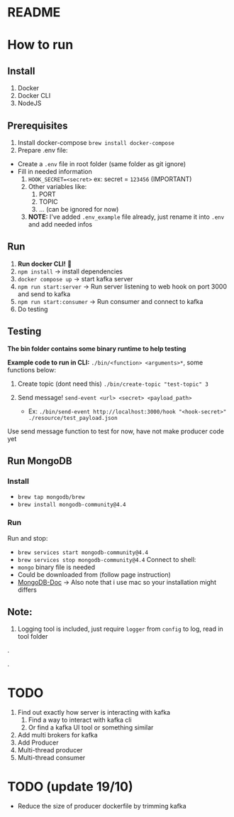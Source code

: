 # README

# How to run

## Install
1. Docker
2. Docker CLI
3. NodeJS

## Prerequisites
1. Install docker-compose `brew install docker-compose`
2. Prepare .env file:
  - Create a `.env` file in root folder (same folder as git ignore)
  - Fill in needed information
    1. `HOOK_SECRET=<secret>` ex: secret = `123456` (IMPORTANT)
    2. Other variables like:
       1. PORT
       2. TOPIC
       3. ... (can be ignored for now)
    3. **NOTE:** I've added `.env_example` file already, just rename it into `.env` and add needed infos

## Run
1. **Run docker CLI!** 🥇
2. `npm install` -> install dependencies
3. `docker compose up` -> start kafka server
4. `npm run start:server` -> Run server listening to web hook on port 3000 and send to kafka
5. `npm run start:consumer` -> Run consumer and connect to kafka
6. Do testing

## Testing
**The bin folder contains some binary runtime to help testing**

**Example code to run in CLI:** `./bin/<function> <arguments>*`, some functions below:
1. Create topic (dont need this) `./bin/create-topic "test-topic" 3`
2. Send message! `send-event <url> <secret> <payload_path>` 
     
     - Ex: `./bin/send-event http://localhost:3000/hook "<hook-secret>" ./resource/test_payload.json`

Use send message function to test for now, have not make producer code yet

## Run MongoDB
### Install
- `brew tap mongodb/brew`
- `brew install mongodb-community@4.4`
### Run
Run and stop:
- `brew services start mongodb-community@4.4`
- `brew services stop mongodb-community@4.4`
Connect to shell:
- `mongo` binary file is needed
- Could be downloaded from (follow page instruction)
- [MongoDB-Doc](https://docs.mongodb.com/v4.4/reference/program/mongo/#mongodb-binary-bin.mongo)
-> Also note that i use mac so your installation might differs
## Note:

1. Logging tool is included, just require `logger` from `config` to log, read in tool folder


.

.

# TODO
1. Find out exactly how server is interacting with kafka
   1. Find a way to interact with kafka cli
   2. Or find a kafka UI tool or something similar 
2. Add multi brokers for kafka 
3. Add Producer
4. Multi-thread producer
5. Multi-thread consumer

# TODO (update 19/10)
- Reduce the size of producer dockerfile by trimming kafka
